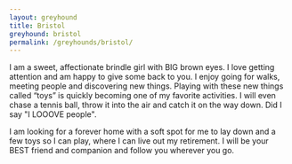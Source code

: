 ```yaml
---
layout: greyhound
title: Bristol
greyhound: bristol
permalink: /greyhounds/bristol/
---
```


I am a sweet, affectionate brindle girl with BIG brown eyes. I love getting attention and am
happy to give some back to you. I enjoy going for walks, meeting people and discovering new
things. Playing with these new things called “toys” is quickly becoming one of my favorite
activities. I will even chase a tennis ball, throw it into the air and catch it on the way
down. Did I say "I LOOOVE people".

I am looking for a forever home with a soft spot for me to lay down and a few toys so I can
play, where I can live out my retirement. I will be your BEST friend and companion and follow
you wherever you go.
